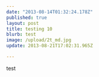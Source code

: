 ```yaml
---
date: "2013-08-14T01:32:24.178Z"
published: true
layout: post
title: testing 10
blurb: test
image: /upload/2t_md.jpg
update: 2013-08-21T17:02:31.965Z

---
```


test
